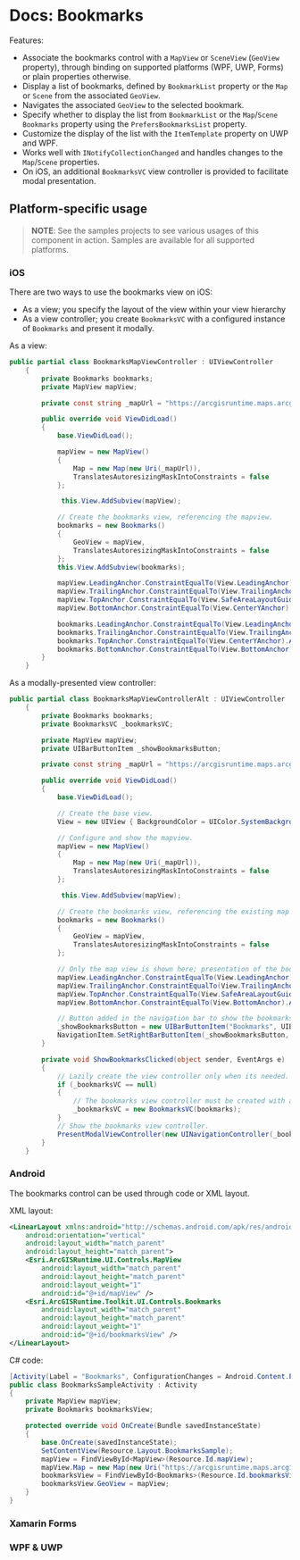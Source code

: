 # Docs: Bookmarks

Features:

* Associate the bookmarks control with a `MapView` or `SceneView` (`GeoView` property), through binding on supported platforms (WPF, UWP, Forms) or plain properties otherwise.
* Display a list of bookmarks, defined by `BookmarkList` property or the `Map` or `Scene` from the associated `GeoView`.
* Navigates the associated `GeoView` to the selected bookmark.
* Specify whether to display the list from `BookmarkList` or the `Map`/`Scene` `Bookmarks` property using the `PrefersBookmarksList` property.
* Customize the display of the list with the `ItemTemplate` property on UWP and WPF.
* Works well with `INotifyCollectionChanged` and handles changes to the `Map`/`Scene` properties.
* On iOS, an additional `BookmarksVC` view controller is provided to facilitate modal presentation.

## Platform-specific usage

> **NOTE**: See the samples projects to see various usages of this component in action. Samples are available for all supported platforms.

### iOS

There are two ways to use the bookmarks view on iOS:

* As a view; you specify the layout of the view within your view hierarchy
* As a view controller; you create `BookmarksVC` with a configured instance of `Bookmarks` and present it modally.

As a view:

```csharp
public partial class BookmarksMapViewController : UIViewController
    {
        private Bookmarks bookmarks;
        private MapView mapView;

        private const string _mapUrl = "https://arcgisruntime.maps.arcgis.com/home/webmap/viewer.html?webmap=1c45a922e9e7465295323f4d2e7e42ee";

        public override void ViewDidLoad()
        {
            base.ViewDidLoad();

            mapView = new MapView()
            {
                Map = new Map(new Uri(_mapUrl)),
                TranslatesAutoresizingMaskIntoConstraints = false
            };

             this.View.AddSubview(mapView);

            // Create the bookmarks view, referencing the mapview.
            bookmarks = new Bookmarks()
            {
                GeoView = mapView,
                TranslatesAutoresizingMaskIntoConstraints = false
            };
            this.View.AddSubview(bookmarks);

            mapView.LeadingAnchor.ConstraintEqualTo(View.LeadingAnchor).Active = true;
            mapView.TrailingAnchor.ConstraintEqualTo(View.TrailingAnchor).Active = true;
            mapView.TopAnchor.ConstraintEqualTo(View.SafeAreaLayoutGuide.TopAnchor).Active = true;
            mapView.BottomAnchor.ConstraintEqualTo(View.CenterYAnchor).Active = true;

            bookmarks.LeadingAnchor.ConstraintEqualTo(View.LeadingAnchor).Active = true;
            bookmarks.TrailingAnchor.ConstraintEqualTo(View.TrailingAnchor).Active = true;
            bookmarks.TopAnchor.ConstraintEqualTo(View.CenterYAnchor).Active = true;
            bookmarks.BottomAnchor.ConstraintEqualTo(View.BottomAnchor).Active = true;
        }
    }
```

As a modally-presented view controller:

```csharp
public partial class BookmarksMapViewControllerAlt : UIViewController
    {
        private Bookmarks bookmarks;
        private BookmarksVC _bookmarksVC;

        private MapView mapView;
        private UIBarButtonItem _showBookmarksButton;

        private const string _mapUrl = "https://arcgisruntime.maps.arcgis.com/home/webmap/viewer.html?webmap=1c45a922e9e7465295323f4d2e7e42ee";

        public override void ViewDidLoad()
        {
            base.ViewDidLoad();

            // Create the base view.
            View = new UIView { BackgroundColor = UIColor.SystemBackgroundColor };

            // Configure and show the mapview.
            mapView = new MapView()
            {
                Map = new Map(new Uri(_mapUrl)),
                TranslatesAutoresizingMaskIntoConstraints = false
            };

             this.View.AddSubview(mapView);

            // Create the bookmarks view, referencing the existing map view.
            bookmarks = new Bookmarks()
            {
                GeoView = mapView,
                TranslatesAutoresizingMaskIntoConstraints = false
            };

            // Only the map view is shown here; presentation of the bookmarks control is handled by _bookmarksVC.
            mapView.LeadingAnchor.ConstraintEqualTo(View.LeadingAnchor).Active = true;
            mapView.TrailingAnchor.ConstraintEqualTo(View.TrailingAnchor).Active = true;
            mapView.TopAnchor.ConstraintEqualTo(View.SafeAreaLayoutGuide.TopAnchor).Active = true;
            mapView.BottomAnchor.ConstraintEqualTo(View.BottomAnchor).Active = true;

            // Button added in the navigation bar to show the bookmarks control.
            _showBookmarksButton = new UIBarButtonItem("Bookmarks", UIBarButtonItemStyle.Plain, ShowBookmarksClicked);
            NavigationItem.SetRightBarButtonItem(_showBookmarksButton, false);
        }

        private void ShowBookmarksClicked(object sender, EventArgs e)
        {
            // Lazily create the view controller only when its needed.
            if (_bookmarksVC == null)
            {
                // The bookmarks view controller must be created with an existing bookmarks view.
                _bookmarksVC = new BookmarksVC(bookmarks);
            }
            // Show the bookmarks view controller.
            PresentModalViewController(new UINavigationController(_bookmarksVC), true);
        }
    }
```

### Android

The bookmarks control can be used through code or XML layout.

XML layout:

```xml
<LinearLayout xmlns:android="http://schemas.android.com/apk/res/android"
    android:orientation="vertical"
    android:layout_width="match_parent"
    android:layout_height="match_parent">
    <Esri.ArcGISRuntime.UI.Controls.MapView
        android:layout_width="match_parent"
        android:layout_height="match_parent"
        android:layout_weight="1"
        android:id="@+id/mapView" />
    <Esri.ArcGISRuntime.Toolkit.UI.Controls.Bookmarks
        android:layout_width="match_parent"
        android:layout_height="match_parent"
        android:layout_weight="1"
        android:id="@+id/bookmarksView" />
</LinearLayout>
```

C# code:

```csharp
[Activity(Label = "Bookmarks", ConfigurationChanges = Android.Content.PM.ConfigChanges.Orientation)]
public class BookmarksSampleActivity : Activity
{
    private MapView mapView;
    private Bookmarks bookmarksView;

    protected override void OnCreate(Bundle savedInstanceState)
    {
        base.OnCreate(savedInstanceState);
        SetContentView(Resource.Layout.BookmarksSample);
        mapView = FindViewById<MapView>(Resource.Id.mapView);
        mapView.Map = new Map(new Uri("https://arcgisruntime.maps.arcgis.com/home/webmap/viewer.html?webmap=1c45a922e9e7465295323f4d2e7e42ee"));
        bookmarksView = FindViewById<Bookmarks>(Resource.Id.bookmarksView);
        bookmarksView.GeoView = mapView;
    }
}
```

### Xamarin Forms

### WPF & UWP